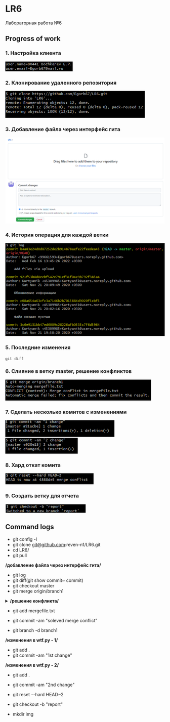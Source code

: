 # LR6
Лабораторная работа №6

## Progress of work

### 1. Настройка клиента
![alt_text](img/config.png "git config")

### 2. Клонирование удаленного репозитория
![alt_text](img/clone.png "git lone")

### 3. Добавление файла через интерфейс гита
![alt_text](img/git_int.png "git interface")
### 4. История операция для каждой ветки
![alt_text](img/full-log.png "git log")
### 5. Последние изменения
    git diff
### 6. Слияние в ветку master, решение конфликтов
![alt_text](img/merge.png "git merge")
### 7. Сделать несколько комитов с изменениями
![alt_text](img/1commit.png "1 commits")
![alt_text](img/2commit.png "2 commits")
### 8. Хард откат комита
![alt_text](img/reset_hard.png "git reset")
### 9. Создать ветку для отчета
![alt_text](img/report_branch.png "git branch -b 'branch_name'")
## Command logs

- git config -l
- git clone git@github.com:reven-n1/LR6.git
- cd LR6/
- git pull

**/добавление файла через интерфейс гита/**

- git log
- git diff(git show commit~ commit)
- git checkout master
- git merge origin/branch1

**<details><summary>/решение конфликта/</summary>**

before

![alt_text](img/conflict.png "conflict")

after

![alt_text](img/nano_solved_conflict.png "conflict")</details>


- git add mergefile.txt 
- git commit -am "soleved merge conflict"

- git branch -d branch1

**/изменения в wtf.py - 1/**
- git add .
- git commit -am "1st change"

**/изменения в wtf.py - 2/**
- git add .
- git commit -am "2nd change"
- git reset --hard HEAD~2
- git checkout -b "report"

- mkdir img
